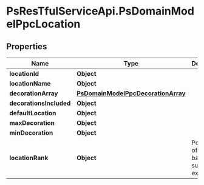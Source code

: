 # PsResTfulServiceApi.PsDomainModelPpcLocation

## Properties
Name | Type | Description | Notes
------------ | ------------- | ------------- | -------------
**locationId** | **Object** |  | 
**locationName** | **Object** |  | 
**decorationArray** | [**PsDomainModelPpcDecorationArray**](PsDomainModelPpcDecorationArray.md) |  | 
**decorationsIncluded** | **Object** |  | 
**defaultLocation** | **Object** |  | 
**maxDecoration** | **Object** |  | 
**minDecoration** | **Object** |  | 
**locationRank** | **Object** | Popularity of location based on supplier experience | 
